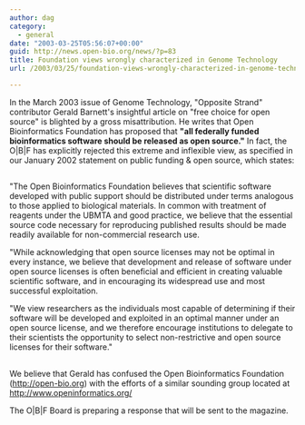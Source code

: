 ```yaml
---
author: dag
category:
  - general
date: "2003-03-25T05:56:07+00:00"
guid: http://news.open-bio.org/news/?p=83
title: Foundation views wrongly characterized in Genome Technology
url: /2003/03/25/foundation-views-wrongly-characterized-in-genome-technology/

---
```

In the March 2003 issue of Genome Technology, "Opposite Strand" contributor Gerald Barnett's insightful article on "free choice for open source" is blighted by a gross misattribution. He writes that Open Bioinformatics Foundation has proposed that **"all federally funded bioinformatics software should be released as open source."** In fact, the O\|B\|F has explicitly rejected this extreme and inflexible view, as specified in our January 2002 statement on public funding & open source, which states:

##
"The Open Bioinformatics Foundation believes that scientific software
developed with public support should be distributed under terms analogous
to those applied to biological materials. In common with treatment of
reagents under the UBMTA and good practice, we believe that the essential
source code necessary for reproducing published results should be made
readily available for non-commercial research use.

"While acknowledging that open source licenses may not be optimal in every
instance, we believe that development and release of software under open
source licenses is often beneficial and efficient in creating valuable
scientific software, and in encouraging its widespread use and most
successful exploitation.

"We view researchers as the individuals most capable of determining if
their software will be developed and exploited in an optimal manner under
an open source license, and we therefore encourage institutions to
delegate to their scientists the opportunity to select non-restrictive and
open source licenses for their software."
##

We believe that Gerald has confused the Open Bioinformatics Foundation (http://open-bio.org) with the efforts of a similar sounding group located at http://www.openinformatics.org/

The O\|B\|F Board is preparing a response that will be sent to the magazine.

